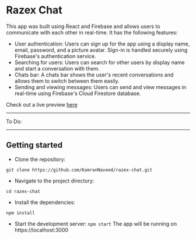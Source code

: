 # Razex Chat

This app was built using React and Firebase and allows users to communicate with each other in real-time. It has the following features:

- User authentication: Users can sign up for the app using a display name, email, password, and a picture avatar. Sign-in is handled securely using Firebase's authentication service.
- Searching for users: Users can search for other users by display name and start a conversation with them.
- Chats bar: A chats bar shows the user's recent conversations and allows them to switch between them easily.
- Sending and viewing messages: Users can send and view messages in real-time using Firebase's Cloud Firestore database.


Check out a live preview [here](https://razex-chat.vercel.app)
<hr>
To Do:
<hr>

## Getting started

- Clone the repository:
```
git clone https://github.com/KamranNaveed/razex-chat.git
```
- Navigate to the project directory:
```
cd razex-chat
```
- Install the dependencies:
```
npm install
```
- Start the development server:
```npm start```
The app will be running on https://localhost:3000 
